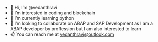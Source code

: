 - 👋 Hi, I’m @vedanthravi
- 👀 I’m interested in coding and blockchain
- 🌱 I’m currently learning python
- 💞️ I’m looking to collaborate on ABAP and SAP Development as I am a ABAP developer by proffession but I am also interested to learn
- 📫 You can reach me at vedanthravi@outlook.com

<!---
vedanthravi/vedanthravi is a ✨ special ✨ repository because its `README.md` (this file) appears on your GitHub profile.
You can click the Preview link to take a look at your changes.
--->
